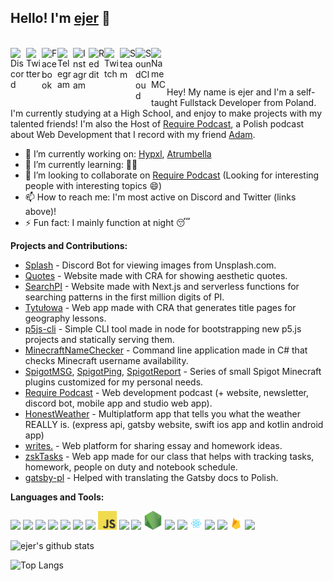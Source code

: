 ## Hello! I'm [ejer](https://ejer.ga) 👋

<br/>

<a href="http://discord.ejer.ga/">
  <img align="left" alt="Discord" width="25px" src="https://cdn.jsdelivr.net/npm/simple-icons@v3/icons/discord.svg" />
</a>
<a href="https://twitter.com/datejer">
  <img align="left" alt="Twitter" width="25px" src="https://cdn.jsdelivr.net/npm/simple-icons@v3/icons/twitter.svg" />
</a>
<a href="https://www.facebook.com/ejer.dat.14">
  <img align="left" alt="Facebook" width="25px" src="https://cdn.jsdelivr.net/npm/simple-icons@v3/icons/facebook.svg" />
</a>
<a href="https://t.me/datejer">
  <img align="left" alt="Telegram" width="25px" src="https://cdn.jsdelivr.net/npm/simple-icons@v3/icons/telegram.svg" />
</a>
<a href="https://www.instagram.com/datejer/">
  <img align="left" alt="Instagram" width="25px" src="https://cdn.jsdelivr.net/npm/simple-icons@v3/icons/instagram.svg" />
</a>
<a href="https://www.reddit.com/user/datejer/">
  <img align="left" alt="Reddit" width="25px" src="https://cdn.jsdelivr.net/npm/simple-icons@v3/icons/reddit.svg" />
</a>
<a href="https://www.twitch.tv/ejer">
  <img align="left" alt="Twitch" width="25px" src="https://cdn.jsdelivr.net/npm/simple-icons@v3/icons/twitch.svg" />
</a>
<a href="https://steamcommunity.com/id/datejer/">
  <img align="left" alt="Steam" width="25px" src="https://cdn.jsdelivr.net/npm/simple-icons@v3/icons/steam.svg" />
</a>
<a href="https://soundcloud.com/datejer">
  <img align="left" alt="SoundCloud" width="25px" src="https://cdn.jsdelivr.net/npm/simple-icons@v3/icons/soundcloud.svg" />
</a>
<a href="https://namemc.com/profile/ejer.1">
  <img align="left" alt="NameMC" width="25px" src="https://pbs.twimg.com/profile_images/916322265762955264/exVHzb6M_400x400.jpg" />
</a>

<br/><br/>

Hey! My name is ejer and I'm a self-taught Fullstack Developer from Poland. I'm currently studying at a High School, and enjoy to make projects with my talented friends! I'm also the Host of [Require Podcast](https://require.podcast.gq), a Polish podcast about Web Development that I record with my friend [Adam](https://github.com/AdamSiekierski).


- 🔭 I’m currently working on: [Hypxl](https://github.com/datejer/hypxl), [Atrumbella](https://github.com/atrumbella)
- 🌱 I’m currently learning: 🤷‍♂️
- 👯 I’m looking to collaborate on [Require Podcast](https://require.podcast.gq) (Looking for interesting people with interesting topics 😄)
- 📫 How to reach me: I'm most active on Discord and Twitter (links above)!
- ⚡ Fun fact: I mainly function at night 😴

**Projects and Contributions:**

- [Splash](https://github.com/datejer/splash) - Discord Bot for viewing images from Unsplash.com.
- [Quotes](https://github.com/datejer/quotes) - Website made with CRA for showing aesthetic quotes.
- [SearchPI](https://github.com/datejer/SearchPI) - Website made with Next.js and serverless functions for searching patterns in the first million digits of PI.
- [Tytułowa](https://github.com/zsk-poznan/tytulowa) - Web app made with CRA that generates title pages for geography lessons. 
- [p5js-cli](https://github.com/datejer/p5js-cli) - Simple CLI tool made in node for bootstrapping new p5.js projects and statically serving them.
- [MinecraftNameChecker](https://github.com/datejer/MinecraftNameChecker) - Command line application made in C# that checks Minecraft username availability.
- [SpigotMSG](https://github.com/datejer/SpigotMSG), [SpigotPing](https://github.com/datejer/SpigotPing), [SpigotReport](https://github.com/datejer/SpigotReport) - Series of small Spigot Minecraft plugins customized for my personal needs.
- [Require Podcast](https://github.com/requirepodcast) - Web development podcast (+ website, newsletter, discord bot, mobile app and studio web app).
- [HonestWeather](https://github.com/honestweatherapp) - Multiplatform app that tells you what the weather REALLY is. (express api, gatsby website, swift ios app and kotlin android app)
- [writes.](https://github.com/writesapp) - Web platform for sharing essay and homework ideas.
- [zskTasks](https://zsktasks.gq) - Web app made for our class that helps with tracking tasks, homework, people on duty and notebook schedule.
- [gatsby-pl](https://github.com/gatsbyjs/gatsby-pl) - Helped with translating the Gatsby docs to Polish.

**Languages and Tools:**  

<code><img height="30" src="https://upload.wikimedia.org/wikipedia/commons/thumb/9/9a/Visual_Studio_Code_1.35_icon.svg/1200px-Visual_Studio_Code_1.35_icon.svg.png"></code>
<code><img height="20" src="https://visualstudio.microsoft.com/wp-content/uploads/2019/02/VSWinIcon_100x.png"></code>
<code><img height="30" src="https://upload.wikimedia.org/wikipedia/commons/thumb/d/d5/IntelliJ_IDEA_Logo.svg/1024px-IntelliJ_IDEA_Logo.svg.png"></code>
<code><img height="20" src="https://seeklogo.com/images/W/webstorm-logo-691E749F21-seeklogo.com.png"></code>
<code><img height="30" src="https://resources.jetbrains.com/storage/products/rider/img/meta/rider_logo_300x300.png"></code>
<code><img height="20" src="https://upload.wikimedia.org/wikipedia/commons/thumb/6/61/HTML5_logo_and_wordmark.svg/600px-HTML5_logo_and_wordmark.svg.png"></code>
<code><img height="20" src="https://upload.wikimedia.org/wikipedia/commons/thumb/d/d5/CSS3_logo_and_wordmark.svg/726px-CSS3_logo_and_wordmark.svg.png"></code>
<code><img height="30" src="https://raw.githubusercontent.com/github/explore/80688e429a7d4ef2fca1e82350fe8e3517d3494d/topics/javascript/javascript.png"></code>
<code><img height="20" src="https://i.pinimg.com/originals/e9/94/61/e99461fdd5b3db8bdb3081d8acf5e524.png"></code>
<code><img height="20" src="https://upload.wikimedia.org/wikipedia/commons/thumb/7/74/Kotlin-logo.svg/1200px-Kotlin-logo.svg.png"></code>
<code><img height="30" src="https://raw.githubusercontent.com/github/explore/80688e429a7d4ef2fca1e82350fe8e3517d3494d/topics/nodejs/nodejs.png"></code>
<code><img height="30" src="https://discord.js.org/static/logo-square.png"></code>
<code><img height="20" src="https://avatars1.githubusercontent.com/u/5658226?s=200&v=4"></code>
<code><img height="20" src="https://raw.githubusercontent.com/github/explore/80688e429a7d4ef2fca1e82350fe8e3517d3494d/topics/react/react.png"></code>
<code><img height="30" src="https://codingthesmartway.com/wp-content/uploads/2019/02/gatsby-logo.png"></code>
<code><img height="30" src="https://cdn.worldvectorlogo.com/logos/next-js.svg"></code>
<code><img height="20" src="https://raw.githubusercontent.com/github/explore/80688e429a7d4ef2fca1e82350fe8e3517d3494d/topics/firebase/firebase.png"></code>
<code><img height="30" src="https://pbs.twimg.com/profile_images/1252531684353998848/6R0-p1Vf_400x400.jpg"></code>



![ejer's github stats](https://github-readme-stats.vercel.app/api?username=datejer&show_icons=true&count_private=true)

![Top Langs](https://github-readme-stats.vercel.app/api/top-langs/?username=datejer&layout=compact)
